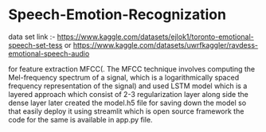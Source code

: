 # Speech-Emotion-Recognization

data set link :- https://www.kaggle.com/datasets/ejlok1/toronto-emotional-speech-set-tess 
or 
https://www.kaggle.com/datasets/uwrfkaggler/ravdess-emotional-speech-audio

for feature extraction MFCC(. The MFCC technique involves computing the Mel-frequency spectrum of a signal, which is a logarithmically spaced frequency representation of the signal) and used LSTM model which is a layered approach which consist of 2-3 regularization layer along side the dense layer
later created the model.h5 file for saving down the model so that easily deploy it using streamlit which is open source framework the code for the same is available in app.py file.
